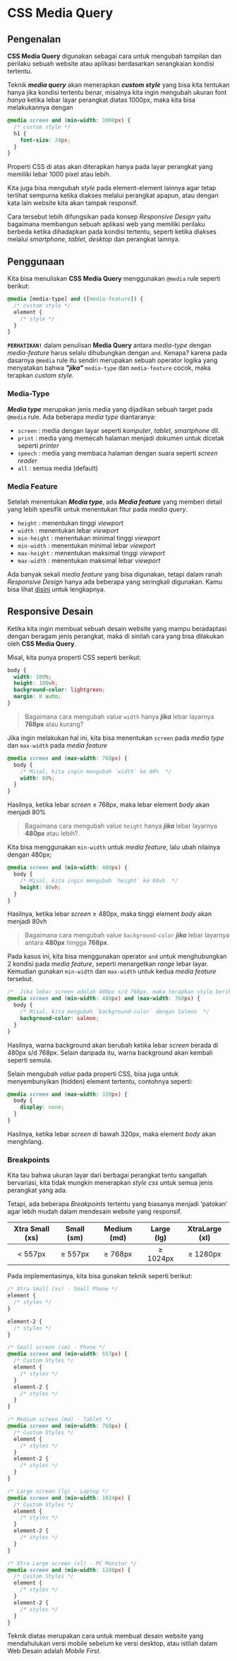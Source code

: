 # CSS Media Query

## Pengenalan

**CSS Media Query** digunakan sebagai cara untuk mengubah tampilan dan perilaku sebuah website atau aplikasi berdasarkan serangkaian kondisi tertentu.

Teknik **_media query_** akan menerapkan **_custom style_** yang bisa kita tentukan hanya jika kondisi tertentu benar, misalnya kita ingin mengubah ukuran font _hanya_ ketika lebar layar perangkat diatas 1000px, maka kita bisa melakukannya dengan

```css
@media screen and (min-width: 1000px) {
  /* custom style */
  h1 {
    font-size: 24px;
  }
}
```

Properti CSS di atas akan diterapkan hanya pada layar perangkat yang memiliki lebar 1000 pixel atau lebih.

Kita juga bisa mengubah _style_ pada element-element lainnya agar tetap terlihat sempurna ketika diakses melalui perangkat apapun, atau dengan kata lain website kita akan tampak responsif.

Cara tersebut lebih difungsikan pada konsep _Responsive Design_ yaitu bagaimana membangun sebuah aplikasi web yang memiliki perilaku berbeda ketika dihadapkan pada kondisi tertentu, seperti ketika diakses melalui _smartphone_, _tablet_, _desktop_ dan perangkat lainnya.

## Penggunaan

Kita bisa menuliskan **CSS Media Query** menggunakan `@media` rule seperti berikut:

```css
@media [media-type] and ([media-feature]) {
  /* custom style */
  element {
    /* style */
  }
}
```

**`PERHATIKAN!`** dalam penulisan **Media Query** antara _media-type_ dengan _media-feature_ harus selalu dihubungkan dengan `and`.
Kenapa? karena pada dasarnya `@media` rule itu sendiri merupakan sebuah operator logika yang menyatakan bahwa **_"jika"_** `media-type` dan `media-feature` cocok, maka terapkan _custom style_.

### Media-Type

**_Media type_** merupakan jenis media yang dijadikan sebuah target pada `@media` rule.
Ada beberapa _media type_ diantaranya:

- `screen` : media dengan layar seperti _komputer_, _tablet_, _smartphone_ dll.
- `print` : media yang memecah halaman menjadi dokumen untuk dicetak seperti _printer_
- `speech` : media yang membaca halaman dengan suara seperti _screen reader_
- `all` : semua media (default)

### Media Feature

Setelah menentukan **_Media type_**, ada **_Media feature_** yang memberi detail yang lebih spesifik untuk menentukan fitur pada _media query_.

- `height` : menentukan tinggi _viewport_
- `width` : menentukan lebar _viewport_
- `min-height` : menentukan minimal tinggi _viewport_
- `min-width` : menentukan minimal lebar _viewport_
- `max-height` : menentukan maksimal tinggi _viewport_
- `max-width` : menentukan maksimal lebar _viewport_

Ada banyak sekali _media feature_ yang bisa digunakan, tetapi dalam ranah _Responsive Design_ hanya ada beberapa yang seringkali digunakan.
Kamu bisa lihat [disini](https://www.w3schools.com/cssref/css3_pr_mediaquery.asp) untuk lengkapnya.

## Responsive Desain

Ketika kita ingin membuat sebuah desain website yang mampu beradaptasi dengan beragam jenis perangkat, maka di sinilah cara yang bisa dilakukan oleh **CSS Media Query**.

Misal, kita punya properti CSS seperti berikut:

```css
body {
  width: 100%;
  height: 100vh;
  background-color: lightgreen;
  margin: 0 auto;
}
```

> Bagaimana cara mengubah value `width` hanya **_jika_** lebar layarnya **768px** atau kurang?

Jika ingin melakukan hal ini, kita bisa menentukan `screen` pada _media type_ dan `max-width` pada _media feature_

```css
@media screen and (max-width: 768px) {
  body {
    /* Misal, kita ingin mengubah `width` ke 80%  */
    width: 80%;
  }
}
```

Hasilnya, ketika lebar _screen_ &le; 768px, maka lebar element _body_ akan menjadi 80%

> Bagaimana cara mengubah value `height` hanya **_jika_** lebar layarnya **480px** atau lebih?.

Kita bisa menggunakan `min-width` untuk _media feature_, lalu ubah nilainya dengan 480px;

```css
@media screen and (min-width: 480px) {
  body {
    /* Misal, kita ingin mengubah `height` ke 80vh  */
    height: 80vh;
  }
}
```

Hasilnya, ketika lebar _screen_ &ge; 480px, maka tinggi element _body_ akan menjadi 80vh

> Bagaimana cara mengubah value `background-color` **_jika_** lebar layarnya antara **480px** hingga **768px**.

Pada kasus ini, kita bisa menggunakan operator `and` untuk menghubungkan 2 kondisi pada _media feature_, seperti menargetkan _range_ lebar layar. Kemudian gunakan `min-width` dan `max-width` untuk kedua _media feature_ tersebut.

```css
/*  Jika lebar screen adalah 480px s/d 768px, maka terapkan style berikut */
@media screen and (min-width: 480px) and (max-width: 768px) {
  body {
    /* Misal, kita mengubah `background-color` dengan Salmon  */
    background-color: salmon;
  }
}
```

Hasilnya, warna background akan berubah ketika lebar _screen_ berada di 480px s/d 768px. Selain daripada itu, warna background akan kembali seperti semula.

Selain mengubah _value_ pada properti CSS, bisa juga untuk menyembunyikan (hidden) element tertentu, contohnya seperti:

```css
@media screen and (max-width: 320px) {
  body {
    display: none;
  }
}
```

Hasilnya, ketika lebar _screen_ di bawah 320px, maka element _body_ akan menghilang.

### Breakpoints

Kita tau bahwa ukuran layar dari berbagai perangkat tentu sangatlah bervariasi, kita tidak mungkin menerapkan _style css_ untuk semua jenis perangkat yang ada.

Tetapi, ada beberapa _Breakpoints_ tertentu yang biasanya menjadi 'patokan' agar lebih mudah dalam mendesain website yang responsif.

| Xtra Small (xs) | Small (sm) | Medium (md) | Large (lg)  | XtraLarge (xl) |
| :-------------: | :--------: | :---------: | :---------: | :------------: |
|   &lt; 557px    | &ge; 557px | &ge; 768px  | &ge; 1024px |  &ge; 1280px   |

Pada implementasinya, kita bisa gunakan teknik seperti berikut:

```css
/* Xtra Small (xs) - Small Phone */
element {
  /* styles */
}

element-2 {
  /* styles */
}

/* Small screen (sm) - Phone */
@media screen and (min-width: 557px) {
  /* Custom Styles */
  element {
    /* styles */
  }
  element-2 {
    /* styles */
  }
}

/* Medium screen (md) - Tablet */
@media screen and (min-width: 768px) {
  /* Custom Styles */
  element {
    /* styles */
  }
  element-2 {
    /* styles */
  }
}

/* Large screen (lg) - Laptop */
@media screen and (min-width: 1024px) {
  /* Custom Styles */
  element {
    /* styles */
  }
  element-2 {
    /* styles */
  }
}

/* Xtra Large screen (xl) - PC Monitor */
@media screen and (min-width: 1280px) {
  /* Custom Styles */
  element {
    /* styles */
  }
  element-2 {
    /* styles */
  }
}
```

Teknik diatas merupakan cara untuk membuat desain website yang mendahulukan versi mobile sebelum ke versi desktop, atau istilah dalam Web Desain adalah _Mobile First_.
